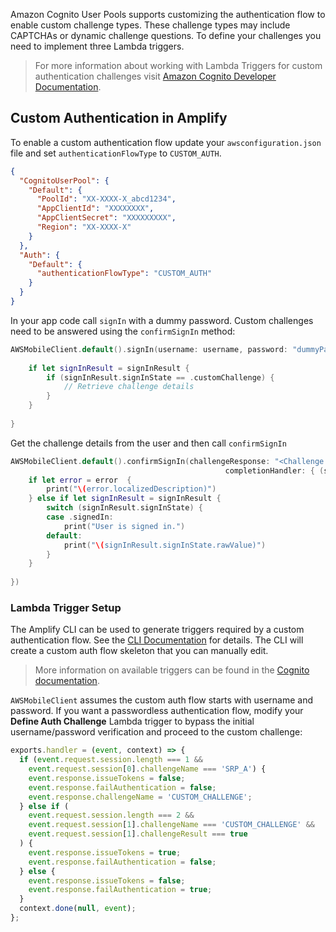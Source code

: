 Amazon Cognito User Pools supports customizing the authentication flow to enable custom challenge types. These challenge types may include CAPTCHAs or dynamic challenge questions. To define your challenges you need to implement three Lambda triggers.

> For more information about working with Lambda Triggers for custom authentication challenges visit [Amazon Cognito Developer Documentation](https://docs.aws.amazon.com/cognito/latest/developerguide/user-pool-lambda-challenge.html).

## Custom Authentication in Amplify

To enable a custom authentication flow update your `awsconfiguration.json` file and set `authenticationFlowType` to `CUSTOM_AUTH`. 

```json
{
  "CognitoUserPool": {
    "Default": {
      "PoolId": "XX-XXXX-X_abcd1234",
      "AppClientId": "XXXXXXXX",
      "AppClientSecret": "XXXXXXXXX",
      "Region": "XX-XXXX-X"
    }
  },
  "Auth": {
    "Default": {
      "authenticationFlowType": "CUSTOM_AUTH"
    }
  }
}
```

In your app code call `signIn` with a dummy password. Custom challenges need to be answered using the `confirmSignIn` method:

```swift
AWSMobileClient.default().signIn(username: username, password: "dummyPassword") { (signInResult, error) in
            
    if let signInResult = signInResult {
        if (signInResult.signInState == .customChallenge) {
            // Retrieve challenge details
        }
    }
            
}

```

Get the challenge details from the user and then call `confirmSignIn`

```swift
AWSMobileClient.default().confirmSignIn(challengeResponse: "<Challenge Response>",
                                                completionHandler: { (signInResult, error) in
    if let error = error  {
        print("\(error.localizedDescription)")
    } else if let signInResult = signInResult {
        switch (signInResult.signInState) {
        case .signedIn:
            print("User is signed in.")
        default:
            print("\(signInResult.signInState.rawValue)")
        }
    }
                                                    
})
```

### Lambda Trigger Setup

The Amplify CLI can be used to generate triggers required by a custom authentication flow. See the [CLI Documentation](~/cli/usage/lambda-triggers.md) for details. The CLI will create a custom auth flow skeleton that you can manually edit. 

> More information on available triggers can be found in the [Cognito documentation](https://docs.aws.amazon.com/cognito/latest/developerguide/user-pool-lambda-challenge.html).

`AWSMobileClient` assumes the custom auth flow starts with username and password. If you want a passwordless authentication flow, modify your **Define Auth Challenge** Lambda trigger to bypass the initial username/password verification and proceed to the custom challenge:

```javascript
exports.handler = (event, context) => {
  if (event.request.session.length === 1 && 
    event.request.session[0].challengeName === 'SRP_A') {
    event.response.issueTokens = false;
    event.response.failAuthentication = false;
    event.response.challengeName = 'CUSTOM_CHALLENGE';
  } else if (
    event.request.session.length === 2 &&
    event.request.session[1].challengeName === 'CUSTOM_CHALLENGE' &&
    event.request.session[1].challengeResult === true
  ) {
    event.response.issueTokens = true;
    event.response.failAuthentication = false;
  } else {
    event.response.issueTokens = false;
    event.response.failAuthentication = true;
  }
  context.done(null, event);
};
```